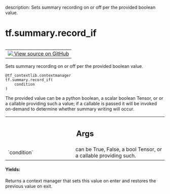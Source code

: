 description: Sets summary recording on or off per the provided boolean value.

<div itemscope itemtype="http://developers.google.com/ReferenceObject">
<meta itemprop="name" content="tf.summary.record_if" />
<meta itemprop="path" content="Stable" />
</div>

# tf.summary.record_if

<!-- Insert buttons and diff -->

<table class="tfo-notebook-buttons tfo-api nocontent" align="left">
<td>
  <a target="_blank" href="https://github.com/tensorflow/tensorflow/blob/r2.4/tensorflow/python/ops/summary_ops_v2.py#L124-L145">
    <img src="https://www.tensorflow.org/images/GitHub-Mark-32px.png" />
    View source on GitHub
  </a>
</td>
</table>



Sets summary recording on or off per the provided boolean value.

<pre class="devsite-click-to-copy prettyprint lang-py tfo-signature-link">
<code>@tf_contextlib.contextmanager</code>
<code>tf.summary.record_if(
    condition
)
</code></pre>



<!-- Placeholder for "Used in" -->

The provided value can be a python boolean, a scalar boolean Tensor, or
or a callable providing such a value; if a callable is passed it will be
invoked on-demand to determine whether summary writing will occur.

<!-- Tabular view -->
 <table class="responsive fixed orange">
<colgroup><col width="214px"><col></colgroup>
<tr><th colspan="2"><h2 class="add-link">Args</h2></th></tr>

<tr>
<td>
`condition`
</td>
<td>
can be True, False, a bool Tensor, or a callable providing such.
</td>
</tr>
</table>



#### Yields:

Returns a context manager that sets this value on enter and restores the
previous value on exit.

